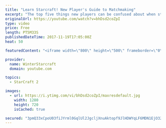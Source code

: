 ```yaml
---
title: "Learn Starcraft! New Player's Guide to Matchmaking"
excerpt: "The top five things new players can be confused about when starting off playing Starcraft 2!"
originalUrl: https://youtube.com/watch?v=bhDsd2coZpI
type: video
price: Free
length: PT5M33S
publishedDateTime: 2017-11-19T17:05:00Z
heat: 50

featuredContent: "<iframe width=\"800\" height=\"500\" frameborder=\"0\" src=\"https://www.youtube.com/embed/bhDsd2coZpI\" allow=\"accelerometer; autoplay; encrypted-media; gyroscope; picture-in-picture\" allowfullscreen></iframe>"

provider:
  name: WinterStarcraft
  domain: youtube.com

topics:
  - StarCraft 2

images:
  - url: https://i.ytimg.com/vi/bhDsd2coZpI/maxresdefault.jpg
    width: 1280
    height: 720
    isCached: true

secured: "3pmQ33xCpoU03fiJYrml0GqlUl2JgcljXnuAktopf9JlHDWYqLF6MDN1EjO32S+ZR1Y+WxkYP9wUiLTmuvC/19Q0bDy/h122Za9ItFfKnYTzQkBsTAhjgs+MCXL9uOnvpLmmpIZ+MCdPLG8YNZs9dVVsNF0JSBFxtYH2H+xPgtJ615brtGzr1d8NKCXL7WKqgFtyjIRFcdxXQPgnf/ma9cjOBXV8t3GuyneIcFUg1t90Ou8TNF40goFudiWvR5Q9zyFCycCGJHR2QF0WiPwac/sas437XlEJrK8orGeFKk63ly6oLc1ofN9ds4U5uWL1Nn+iGJfpM8bQaVHYiHT7EzOG8ByV6Jv2KIBonAow8FaiDB/9u3SdxbCIdx6Q3V2grwTb/29FBzjTRjFdhc71FbklTj3PMLaFgJFPyjExanU=;OigNuOzhAaheuVVSFa8kBw=="
---
```


